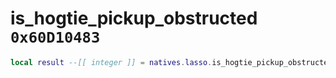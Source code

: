 # is_hogtie_pickup_obstructed `0x60D10483`

```lua
local result --[[ integer ]] = natives.lasso.is_hogtie_pickup_obstructed(_unk0 --[[ integer ]], _unk1 --[[ integer ]])
```